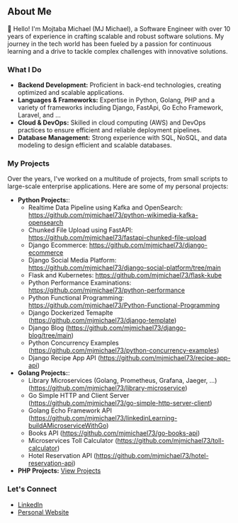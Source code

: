 ## About Me

👋 Hello! I'm Mojtaba Michael (MJ Michael), a Software Engineer with over 10 years of experience in crafting scalable and robust software solutions. My journey in the tech world has been fueled by a passion for continuous learning and a drive to tackle complex challenges with innovative solutions.

### What I Do
- **Backend Development:** Proficient in back-end technologies, creating optimized and scalable applications.
- **Languages & Frameworks:** Expertise in Python, Golang, PHP  and a variety of frameworks including Django, FastApi, Go Echo Framework, Laravel, and ...
- **Cloud & DevOps:** Skilled in cloud computing (AWS) and DevOps practices to ensure efficient and reliable deployment pipelines.
- **Database Management:** Strong experience with SQL, NoSQL, and data modeling to design efficient and scalable databases.

### My Projects
Over the years, I've worked on a multitude of projects, from small scripts to large-scale enterprise applications. Here are some of my personal projects:

- **Python Projects:**:
  - Realtime Data Pipeline using Kafka and OpenSearch: https://github.com/mjmichael73/python-wikimedia-kafka-opensearch
  - Chunked File Upload using FastAPI: https://github.com/mjmichael73/fastapi-chunked-file-upload
  - Django Ecommerce: https://github.com/mjmichael73/django-ecommerce
  - Django Social Media Platform: https://github.com/mjmichael73/django-social-platform/tree/main
  - Flask and Kubernetes: https://github.com/mjmichael73/flask-kube
  - Python Performance Examinations: https://github.com/mjmichael73/python-performance
  - Python Functional Programming: https://github.com/mjmichael73/Python-Functional-Programming
  - Django Dockerized Temaplte (https://github.com/mjmichael73/django-template)
  - Django Blog (https://github.com/mjmichael73/django-blog/tree/main)
  - Python Concurrency Examples (https://github.com/mjmichael73/python-concurrency-examples)
  - Django Recipe App API (https://github.com/mjmichael73/recipe-app-api)
- **Golang Projects:**:
  - Library Microservices (Golang, Prometheus, Grafana, Jaeger, ...) (https://github.com/mjmichael73/library-microservice)
  - Go Simple HTTP and Client Server (https://github.com/mjmichael73/go-simple-http-server-client)
  - Golang Echo Framework API (https://github.com/mjmichael73/linkedinLearning-buildAMicroserviceWithGo)
  - Books API (https://github.com/mjmichael73/go-books-api)
  - Microservices Toll Calculator (https://github.com/mjmichael73/toll-calculator)
  - Hotel Reservation API (https://github.com/mjmichael73/hotel-reservation-api)
- **PHP Projects:** [View Projects](https://github.com/mjmichael73?tab=repositories&q=&type=&language=php)

### Let's Connect
- [LinkedIn](https://www.linkedin.com/in/mjmichael/)
- [Personal Website](https://mjmjmj.name/)

